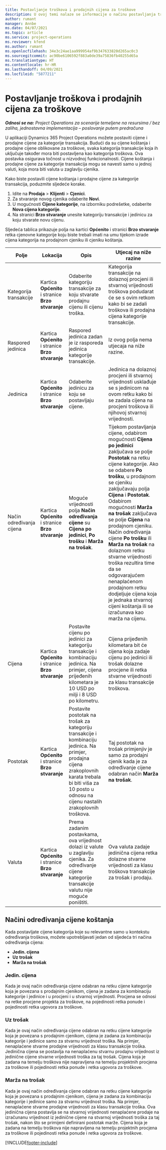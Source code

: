 ```yaml
---
title: Postavljanje troškova i prodajnih cijena za troškove
description: U ovoj temi nalaze se informacije o načinu postavljanja troškova i prodajnih cijena za kategorije transakcije i troškova.
author: rumant
manager: Annbe
ms.date: 04/07/2021
ms.topic: article
ms.service: project-operations
ms.reviewer: kfend
ms.author: rumant
ms.openlocfilehash: 34e3c24ae1aa999954af9b347633820d265ac0c3
ms.sourcegitcommit: ac90be6106592f883a0de39a75836fb40255d65a
ms.translationtype: HT
ms.contentlocale: hr-HR
ms.lasthandoff: 04/09/2021
ms.locfileid: "5877211"
---
```

# <a name="set-up-cost-and-sales-rates-for-expenses"></a>Postavljanje troškova i prodajnih cijena za troškove

_**Odnosi se na:** Project Operations za scenarije temeljene na resursima / bez zaliha, jednostavna implementacija – poslovanje putem predračuna_

U aplikaciji Dynamics 365 Project Operations možete postaviti cijene i prodajne cijene za kategorije transakcija. Budući da su cijene koštanja i prodajne cijene oblikovane za troškove, svaka kategorija transakcije koja ih uključuje također mora biti postavljena kao kategorija troškova. Ova postavka osigurava točnost u nizvodnoj funkcionalnosti. Cijene koštanja i prodajne cijene za kategorije transakcija mogu se navesti samo u jednoj valuti, koja mora biti valuta u zaglavlju cjenika.

Kako biste postavili cijene koštanja i prodajne cijene za kategorije transakcija, poduzmite sljedeće korake. 

1. Idite na **Prodaja** > **Klijenti** > **Cjenici**.
2. Za stvaranje novog cjenika odaberite **Novi**. 
3. U mogućnosti **Cijene kategorije**, na izborniku podrešetke, odaberite **Nova cijena kategorije**. 
4. Na stranici **Brzo stvaranje** unesite kategoriju transakcije i jedinicu za koju stvarate novu cijenu.

Sljedeća tablica prikazuje polja na kartici **Općenito** i stranici **Brzo stvaranje** retka cjenovne kategorije koju biste trebali imati na umu tijekom izrade cijena kategorija na prodajnom cjeniku ili cjeniku koštanja.

| Polje | Lokacija | Opis | Utjecaj na niže razine |
| --- | --- | --- | --- |
| Kategorija transakcije | Kartica **Općenito** i stranice **Brzo stvaranje** | Odaberite kategoriju transakcije za koju stvarate prodajnu cijenu ili cijenu troška. | Kategorija transakcije na dolaznoj procjeni ili stvarnoj vrijednosti troškova podudarat će se s ovim retkom kako bi se zadali troškova ili prodajna cijena kategorije transakcije. |
| Raspored jedinica | Kartica **Općenito** i stranice **Brzo stvaranje** | Raspored jedinica zadan je iz rasporeda jedinica kategorije transakcije. | Iz ovog polja nema utjecaja na niže razine. |
| Jedinica | Kartica **Općenito** i stranice **Brzo stvaranje** | Odaberite jedinicu za koju se postavljaju cijene. | Jedinica na dolaznoj procjeni ili stvarnoj vrijednosti usklađuje se s jedinicom na ovom retku kako bi se zadala cijena na procjeni troškova ili njihovoj stvarnoj vrijednosti. |
| Način određivanja cijena | Kartica **Općenito** i stranice **Brzo stvaranje** | Moguće vrijednosti polja **Način određivanja cijene** su **Cijena po jedinici**, **Po trošku** i **Marža na trošak**. | Tijekom postavljanja cijene, odabirom mogućnosti **Cijena po jedinici** zaključava se polje **Postotak** na retku cijene kategorije. Ako se odabere **Po trošku**, u prodajnom se cjeniku zaključavaju polja **Cijena** i **Postotak**. Odabirom mogućnosti **Marža na trošak** zaključava se polje **Cijena** na prodajnom cjeniku. Način određivanja cijene **Po trošku** ili **Marža na trošak** na dolaznom retku stvarne vrijednosti troška rezultira time da se odgovarajućem nenaplaćenom prodajnom retku dodjeljuje cijena koja je jednaka stvarnoj cijeni koštanja ili se izračunava kao marža na cijenu. |
| Cijena | Kartica **Općenito** i stranice **Brzo stvaranje** | Postavite cijenu po jedinici za kategoriju transakcije i kombinaciju jedinica. Na primjer, cijena prijeđenih kilometara je 10 USD po milji i 8 USD po kilometru. | Cijena prijeđenih kilometara bit će cijena koja zadaje cijenu po jedinici ili trošak dolazne procjene ili retka stvarne vrijednosti za klasu transakcije troškova.|
| Postotak | Kartica **Općenito** i stranice **Brzo stvaranje** | Postavite postotak na trošak za kategoriju transakcije i kombinaciju jedinica. Na primjer, prodajna cijena zrakoplovnih karata trebala bi biti viša za 10 posto u odnosu na cijenu nastalih zrakoplovnih troškova. | Taj postotak na trošak primjenjiv je samo za prodajni cjenik kada je za određivanje cijene odabran način **Marža na trošak**. |
| Valuta | Kartica **Općenito** i stranice **Brzo stvaranje** | Prema zadanim postavkama, ova vrijednost dolazi iz valute u zaglavlju cjenika. Za određivanje cijene kategorije transakcije valutu nije moguće poništiti. | Ova valuta zadaje jedinična cijena retka dolazne stvarne vrijednosti za klasu troškova transakcije za trošak i prodaju. |

## <a name="pricing-methods-for-expenses"></a>Načini određivanja cijene koštanja

Kada postavljate cijene kategorija koje su relevantne samo u kontekstu određivanja troškova, možete upotrebljavati jedan od sljedeća tri načina određivanja cijena:

- **Jedin. cijena**
- **Uz trošak**
- **Marža na trošak**

### <a name="price-per-unit"></a>Jedin. cijena
Kada je ovaj način određivanja cijene odabran na retku cijene kategorije koja je povezana s prodajnim cjenikom, cijena je zadana za kombinaciju kategorije i jedinice i u procjeni i u stvarnoj vrijednosti. Procjena se odnosi na retke procjene projekta za troškove, na pojedinosti retka ponude i pojedinosti retka ugovora za troškove.

### <a name="at-cost"></a>Uz trošak
Kada je ovaj način određivanja cijene odabran na retku cijene kategorije koja je povezana s prodajnim cjenikom, cijena je zadana za kombinaciju kategorije i jedinice samo za stvarnu vrijednost troška. Na primjer, nenaplaćene stvarne prodajne vrijednosti za klasu transakcije troška. Jedinična cijena se postavlja na nenaplaćenu stvarnu prodajnu vrijednost iz jedinične cijene stvarne vrijednosti troška za taj trošak. Cijena koja je zadana na temelju troškova nije napravljena na temelju projektnih procjena za troškove ili pojedinosti retka ponude i retka ugovora za troškove.

### <a name="markup-over-cost"></a>Marža na trošak
Kada je ovaj način određivanja cijene odabran na retku cijene kategorije koja je povezana s prodajnim cjenikom, cijena je zadana za kombinaciju kategorije i jedinice samo za stvarnu vrijednost troška. Na primjer, nenaplaćene stvarne prodajne vrijednosti za klasu transakcije troška. Ova jedinična cijena postavlja se na stvarnoj vrijednosti nenaplaćene prodaje na izračunanu vrijednost iz jedinične cijene na stvarnoj vrijednosti troška za taj trošak, nakon što se primijeni definirani postotak marže. Cijena koja je zadana na temelju troškova nije napravljena na temelju projektnih procjena za troškove ili pojedinosti retka ponude i retka ugovora za troškove.


[!INCLUDE[footer-include](../includes/footer-banner.md)]
